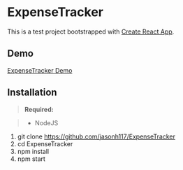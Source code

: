 ExpenseTracker
============
This is a test project bootstrapped with [Create React App](https://github.com/facebookincubator/create-react-app).

Demo
-----------
[ExpenseTracker Demo](https://jasonh117.github.io/ExpenseTracker/)

Installation
-----------

> **Required:**

> - NodeJS

 1. git clone https://github.com/jasonh117/ExpenseTracker
 2. cd ExpenseTracker
 3. npm install
 4. npm start
